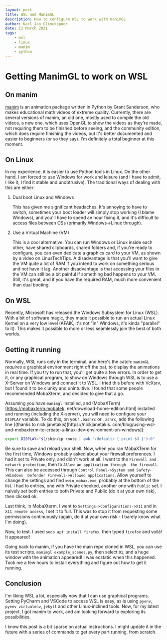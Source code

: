 ```yaml
---
layout: post
title: WSL and ManimGL
description: How to configure WSL to work with manimGL
author: Karl Jan Clinckspoor
date: 12 March 2021
tags:
    - wsl
    - linux
    - manim
    - python
---
```


# Getting ManimGL to work on WSL

## On manim

[manim](https://www.github.com/3b1b/manim) is an animation package written in Python by Grant
Sanderson, who makes educational math videos of extreme quality. Currently, there are several
versions of manim, an old one, mostly used to compile the old videos, a new one, which uses OpenGL
to show the videos as they're made, not requiring them to be finished before seeing, and the
community edition, which does require finishing the videos, but it's better documented and easier to
beginners (or so they say). I'm definitely a total beginner at this moment.

## On Linux

In my experience, it is easier to use Python tools in Linux. On the other hand, I am forced to use
Windows for work and leisure (and I have to admit, I like it, I find it stable and unobtrusive). The
traditional ways of dealing with this are either:

1. Dual boot Linux and Windows

   This has given me significant headaches. It's annoying to have to switch, sometimes your boot
   loader will simply stop working (I blame Windows), and you'll have to spend an hour fixing it,
   and it's difficult to access files between OSs (primarily Windows->Linux through).

2. Use a Virtual Machine (VM)

   This is a cool alternative. You can run Windows or Linux inside each other, have shared
   clipboards, shared folders and, if you're ready to configure, you can even dedicate a graphics
   card to your VM, as shown by a video on LinusTechTips. A disadvantage is that you'll want to give
   the VM quite a lot of RAM if you intend to work on something serious and not have it lag. Another
   disadvantage is that accessing your files in the VM can still be a bit painful if something bad
   happens to your VM. Still, it's great, and if you have the required RAM, much more convenient 
   than dual booting.
   
## On WSL

Recently, Microsoft has released the Windows Subsystem for Linux (WSL). With a bit of software 
magic, they made it possible to run an actual Linux Kernel on a very low level (AFAIK, it's not 
"in" Windows, it's kinda "parallel" to it). This makes it possible to more or less seamlessly 
join the best of both worlds.

## Getting it running

Normally, WSL runs only in the terminal, and here's the catch: `manimGL` *requires* a graphical 
environment right off the bat, to display the animations in real time. If you try to run that, 
you'll get quite a few errors. In order to get it, or any graphical program, to show on Windows 
through WSL is to use a X-Server on Windows and connect it to WSL. I tried this before with 
VcXsrv, but I found it to be clunky and unintuitive. I found that some people recommended 
MobaXterm, and decided to give that a go.

Assuming you have `manimgl` installed, and (MobaXTerm)[https://mobaxterm.mobatek.
net/download-home-edition.html] installed and running (including the X-server), you will need to 
configure your `DISPLAY` variable. To do this, on your `.bashrc` or `.zshrc`, add the following 
line ((thanks to nick janetakis)[https://nickjanetakis.
com/blog/using-wsl-and-mobaxterm-to-create-a-linux-dev-environment-on-windows]):

```bash
export DISPLAY="$(/sbin/ip route | awk '/default/ { print $3 }'):0"
```

Be sure to save and reload your shell. Now, when you ran MobaXTerm for the first time, Windows 
probably asked about your firewall preferences. I had it set to Private only, and didn't work 
at all. I went to the `Firewall and network protection`, then to `Allow an application through 
the firewall`. This can also be accessed through `Control Panel->System and Safety->Windows 
Defender Firewall->Allowed applications`. Allow yourself to change the settings and find 
`xwin_mobax.exe`, probably at the bottom of the list. I had to entries, one with Private checked,
another one with `Public` set. I naively set both entries to both Private and Public (do it at 
your own risk), then clicked ok.

Last think, in MobaXterm, I went to `Settings->Configurations->X11` and in `X11 remote access`, 
I set it to full. This was to stop it from requesting some permissions continuously (again, do 
it at your own risk - I barely know what I'm doing).

Now, to test. I used `sudo apt install firefox`, then typed `firefox` and voilá! It appeared!

Going back to manim, if you have the main repo cloned in WSL, you can use its test scripts. 
`manimgl example_scenes.py`, then select `01`, and a huge window with the animation appeared! I 
was ecstatic when this happened. Took me a few hours to install everything and figure out how to 
get it running.

## Conclusion

I'm liking WSL a lot, especially now that I can use graphical programs. Setting PyCharm and 
VSCode to access WSL is easy, as is using `pyenv`, `pyenv virtualenv`, `jekyll` and 
other Linux-inclined tools. Now, for my latest project, I got manim to work, and am looking 
forward to exploring its possibilities.

I know this post is a bit sparse on actual instructions. I might update it in the future with a 
series of commands to get every part running, from scratch.
